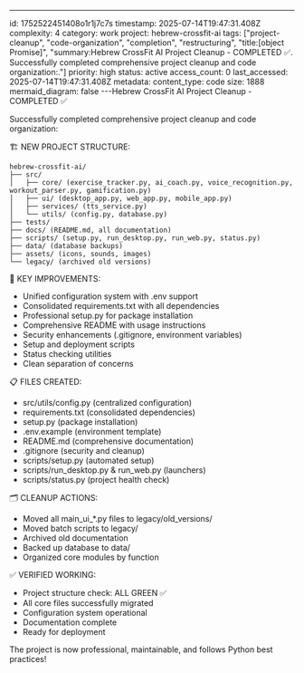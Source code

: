 ---
id: 1752522451408o1r1j7c7s
timestamp: 2025-07-14T19:47:31.408Z
complexity: 4
category: work
project: hebrew-crossfit-ai
tags: ["project-cleanup", "code-organization", "completion", "restructuring", "title:[object Promise]", "summary:Hebrew CrossFit AI Project Cleanup - COMPLETED ✅. Successfully completed comprehensive project cleanup and code organization:."]
priority: high
status: active
access_count: 0
last_accessed: 2025-07-14T19:47:31.408Z
metadata:
  content_type: code
  size: 1888
  mermaid_diagram: false
---Hebrew CrossFit AI Project Cleanup - COMPLETED ✅

Successfully completed comprehensive project cleanup and code organization:

🏗️ NEW PROJECT STRUCTURE:
```
hebrew-crossfit-ai/
├── src/
│   ├── core/ (exercise_tracker.py, ai_coach.py, voice_recognition.py, workout_parser.py, gamification.py)
│   ├── ui/ (desktop_app.py, web_app.py, mobile_app.py)  
│   ├── services/ (tts_service.py)
│   └── utils/ (config.py, database.py)
├── tests/
├── docs/ (README.md, all documentation)
├── scripts/ (setup.py, run_desktop.py, run_web.py, status.py)
├── data/ (database backups)
├── assets/ (icons, sounds, images)
└── legacy/ (archived old versions)
```

🔧 KEY IMPROVEMENTS:
- Unified configuration system with .env support
- Consolidated requirements.txt with all dependencies  
- Professional setup.py for package installation
- Comprehensive README with usage instructions
- Security enhancements (.gitignore, environment variables)
- Setup and deployment scripts
- Status checking utilities
- Clean separation of concerns

📋 FILES CREATED:
- src/utils/config.py (centralized configuration)
- requirements.txt (consolidated dependencies)
- setup.py (package installation)
- .env.example (environment template)
- README.md (comprehensive documentation)
- .gitignore (security and cleanup)
- scripts/setup.py (automated setup)
- scripts/run_desktop.py & run_web.py (launchers)
- scripts/status.py (project health check)

🗂️ CLEANUP ACTIONS:
- Moved all main_ui_*.py files to legacy/old_versions/
- Moved batch scripts to legacy/
- Archived old documentation  
- Backed up database to data/
- Organized core modules by function

✅ VERIFIED WORKING:
- Project structure check: ALL GREEN ✅
- All core files successfully migrated
- Configuration system operational
- Documentation complete
- Ready for deployment

The project is now professional, maintainable, and follows Python best practices!